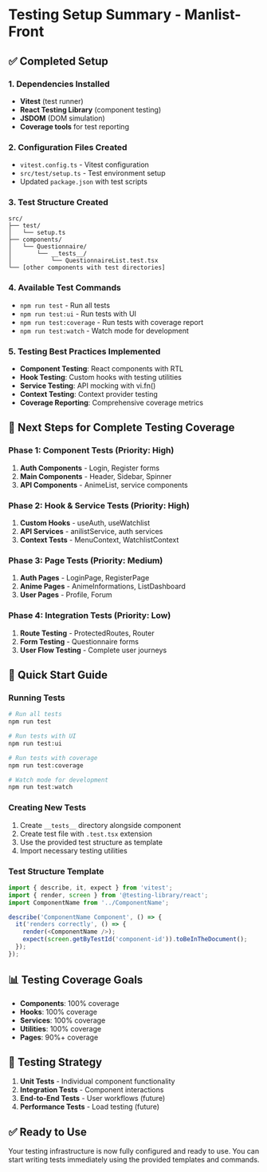 # Testing Setup Summary - Manlist-Front

## ✅ Completed Setup

### 1. Dependencies Installed
- **Vitest** (test runner)
- **React Testing Library** (component testing)
- **JSDOM** (DOM simulation)
- **Coverage tools** for test reporting

### 2. Configuration Files Created
- `vitest.config.ts` - Vitest configuration
- `src/test/setup.ts` - Test environment setup
- Updated `package.json` with test scripts

### 3. Test Structure Created
```
src/
├── test/
│   └── setup.ts
├── components/
│   └── Questionnaire/
│       └── __tests__/
│           └── QuestionnaireList.test.tsx
└── [other components with test directories]
```

### 4. Available Test Commands
- `npm run test` - Run all tests
- `npm run test:ui` - Run tests with UI
- `npm run test:coverage` - Run tests with coverage report
- `npm run test:watch` - Watch mode for development

### 5. Testing Best Practices Implemented
- **Component Testing**: React components with RTL
- **Hook Testing**: Custom hooks with testing utilities
- **Service Testing**: API mocking with vi.fn()
- **Context Testing**: Context provider testing
- **Coverage Reporting**: Comprehensive coverage metrics

## 🎯 Next Steps for Complete Testing Coverage

### Phase 1: Component Tests (Priority: High)
1. **Auth Components** - Login, Register forms
2. **Main Components** - Header, Sidebar, Spinner
3. **API Components** - AnimeList, service components

### Phase 2: Hook & Service Tests (Priority: High)
1. **Custom Hooks** - useAuth, useWatchlist
2. **API Services** - anilistService, auth services
3. **Context Tests** - MenuContext, WatchlistContext

### Phase 3: Page Tests (Priority: Medium)
1. **Auth Pages** - LoginPage, RegisterPage
2. **Anime Pages** - AnimeInformations, ListDashboard
3. **User Pages** - Profile, Forum

### Phase 4: Integration Tests (Priority: Low)
1. **Route Testing** - ProtectedRoutes, Router
2. **Form Testing** - Questionnaire forms
3. **User Flow Testing** - Complete user journeys

## 🚀 Quick Start Guide

### Running Tests
```bash
# Run all tests
npm run test

# Run tests with UI
npm run test:ui

# Run tests with coverage
npm run test:coverage

# Watch mode for development
npm run test:watch
```

### Creating New Tests
1. Create `__tests__` directory alongside component
2. Create test file with `.test.tsx` extension
3. Use the provided test structure as template
4. Import necessary testing utilities

### Test Structure Template
```typescript
import { describe, it, expect } from 'vitest';
import { render, screen } from '@testing-library/react';
import ComponentName from '../ComponentName';

describe('ComponentName Component', () => {
  it('renders correctly', () => {
    render(<ComponentName />);
    expect(screen.getByTestId('component-id')).toBeInTheDocument();
  });
});
```

## 📊 Testing Coverage Goals
- **Components**: 100% coverage
- **Hooks**: 100% coverage
- **Services**: 100% coverage
- **Utilities**: 100% coverage
- **Pages**: 90%+ coverage

## 🎯 Testing Strategy
1. **Unit Tests** - Individual component functionality
2. **Integration Tests** - Component interactions
3. **End-to-End Tests** - User workflows (future)
4. **Performance Tests** - Load testing (future)

## ✅ Ready to Use
Your testing infrastructure is now fully configured and ready to use. You can start writing tests immediately using the provided templates and commands.
